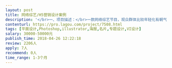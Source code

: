 ```yaml
---                
layout: post       
title: 网络综艺/H5营销设计案例           
description: '</br>一、项目描述：</br>一款网络综艺节目，观众群体比较年轻化有朝气，需要做相关的一些营销案例设计。</br></br>二、主要功能点：</br>节目预告、H5营销、微博长图营销、病毒式营销、</br></br>三、可参考产品：</br>奇葩说、熊猫TV、热血街舞团</br></br>四、人员要求：</br>1、有影视相关设计经验</br>2、精通PS、插画、海报设计；</br>3、良好的沟通能力和契约精神。</br>'     
contenturl: https://pro.lagou.com/project/7508.html      
tags: [平面设计,Photoshop,illustrator,海报,名片,专题设计,VI设计]            
salary: 30000-50000元          
publish_time: 2018-04-26 12:22:18         
review: 2206人                   
apply: 7人                   
recommend: 0人                   
time_range: 1-3个月              
---                 
```

